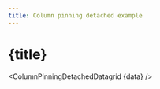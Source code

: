 ```yaml
---
title: Column pinning detached example
---
```


<script>
import ColumnPinningDetachedDatagrid from '../_datagrids/column-pinning-detached/column-pinning-detached-datagrid.svelte';
import { inventoryData as data } from '$lib/data/data-storage.svelte';
</script>

# {title}

<ColumnPinningDetachedDatagrid {data} />

